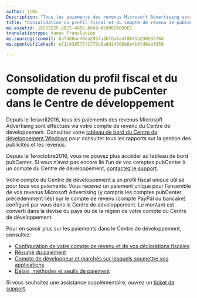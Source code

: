 ```yaml
---
author: jnHs
Description: "Tous les paiements des revenus Microsoft Advertising sont désormais effectués via votre compte de revenu du Centre de développement."
title: "Consolidation du profil fiscal et du compte de revenu de pubCenter dans le Centre de développement"
ms.assetid: 1EC55E2F-2BC5-4982-A569-A59082A808EC
translationtype: Human Translation
ms.sourcegitcommit: baf488ac70ea2937a8bfda8a47d679a23053578d
ms.openlocfilehash: e71c038575f1779c0a8d14306b0e4b8fd8eaf959

---
```


# Consolidation du profil fiscal et du compte de revenu de pubCenter dans le Centre de développement

Depuis le 1eravril2016, tous les paiements des revenus Microsoft Advertising sont effectués via votre compte de revenu du Centre de développement. Consultez votre [tableau de bord du Centre de développement Windows](https://developer.microsoft.com/dashboard/apps/overview) pour consulter tous les rapports sur la gestion des publicités et les revenus. 

Depuis le 1eroctobre2016, vous ne pouvez plus accéder au tableau de bord pubCenter. Si vous n’avez pas encore lié l’un de vos comptes pubCenter à un compte du Centre de développement, [contactez le support](http://go.microsoft.com/fwlink/p/?LinkId=393643).

Votre compte du Centre de développement a un profil fiscal unique utilisé pour tous vos paiements. Vous recevez un paiement unique pour l’ensemble de vos revenus Microsoft Advertising (y compris les comptes pubCenter précédemment liés) sur le compte de revenu (compte PayPal ou bancaire) configuré par vous dans le Centre de développement. Le montant est converti dans la devise du pays ou de la région de votre compte du Centre de développement. 

Pour en savoir plus sur les paiements dans le Centre de développement, consultez:

- [Configuration de votre compte de revenu et de vos déclarations fiscales](setting-up-your-payout-account-and-tax-forms.md)
- [Résumé du paiement](payout-summary.md)
- [Compte de développeur et marchés sur lesquels soumettre vos applications](account-types-locations-and-fees.md#developer-account-and-app-submission-markets)
- [Délais, méthodes et seuils de paiement](payment-thresholds-methods-and-timeframes.md)

Si vous souhaitez une assistance supplémentaire, ouvrez un [ticket de support](http://go.microsoft.com/fwlink/p/?LinkId=733342).

 



<!--HONumber=Nov16_HO1-->


